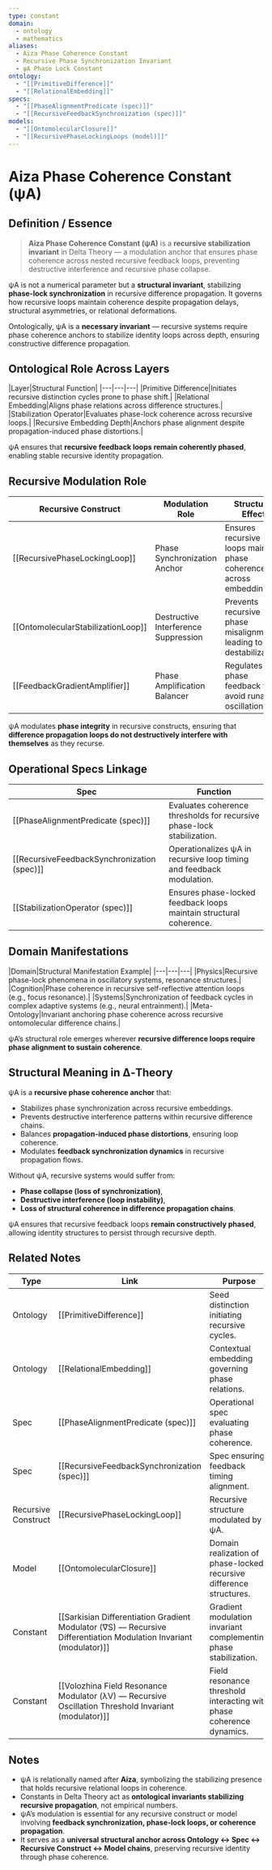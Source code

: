 ```yaml
---
type: constant
domain:
  - ontology
  - mathematics
aliases:
  - Aiza Phase Coherence Constant
  - Recursive Phase Synchronization Invariant
  - ψA Phase Lock Constant
ontology:
  - "[[PrimitiveDifference]]"
  - "[[RelationalEmbedding]]"
specs:
  - "[[PhaseAlignmentPredicate (spec)]]"
  - "[[RecursiveFeedbackSynchronization (spec)]]"
models:
  - "[[OntomolecularClosure]]"
  - "[[RecursivePhaseLockingLoops (model)]]"
---
```


# Aiza Phase Coherence Constant (ψA)

## Definition / Essence

> **Aiza Phase Coherence Constant (ψA)** is a **recursive stabilization invariant** in Delta Theory — a modulation anchor that ensures phase coherence across nested recursive feedback loops, preventing destructive interference and recursive phase collapse.

ψA is not a numerical parameter but a **structural invariant**, stabilizing **phase-lock synchronization** in recursive difference propagation. It governs how recursive loops maintain coherence despite propagation delays, structural asymmetries, or relational deformations.

Ontologically, ψA is a **necessary invariant** — recursive systems require phase coherence anchors to stabilize identity loops across depth, ensuring constructive difference propagation.

## Ontological Role Across Layers

|Layer|Structural Function|
|---|---|---|
|Primitive Difference|Initiates recursive distinction cycles prone to phase shift.|
|Relational Embedding|Aligns phase relations across difference structures.|
|Stabilization Operator|Evaluates phase-lock coherence across recursive loops.|
|Recursive Embedding Depth|Anchors phase alignment despite propagation-induced phase distortions.|

ψA ensures that **recursive feedback loops remain coherently phased**, enabling stable recursive identity propagation.

## Recursive Modulation Role

|Recursive Construct|Modulation Role|Structural Effect|
|---|---|---|
|[[RecursivePhaseLockingLoop]]|Phase Synchronization Anchor|Ensures recursive loops maintain phase coherence across embeddings.|
|[[OntomolecularStabilizationLoop]]|Destructive Interference Suppression|Prevents recursive phase misalignments leading to loop destabilization.|
|[[FeedbackGradientAmplifier]]|Phase Amplification Balancer|Regulates phase feedback to avoid runaway oscillations.|

ψA modulates **phase integrity** in recursive constructs, ensuring that **difference propagation loops do not destructively interfere with themselves** as they recurse.

## Operational Specs Linkage

|Spec|Function|
|---|---|
|[[PhaseAlignmentPredicate (spec)]]|Evaluates coherence thresholds for recursive phase-lock stabilization.|
|[[RecursiveFeedbackSynchronization (spec)]]|Operationalizes ψA in recursive loop timing and feedback modulation.|
|[[StabilizationOperator (spec)]]|Ensures phase-locked feedback loops maintain structural coherence.|

## Domain Manifestations

|Domain|Structural Manifestation Example|
|---|---|---|
|Physics|Recursive phase-lock phenomena in oscillatory systems, resonance structures.|
|Cognition|Phase coherence in recursive self-reflective attention loops (e.g., focus resonance).|
|Systems|Synchronization of feedback cycles in complex adaptive systems (e.g., neural entrainment).|
|Meta-Ontology|Invariant anchoring phase coherence across recursive ontomolecular difference chains.|

ψA’s structural role emerges wherever **recursive difference loops require phase alignment to sustain coherence**.

## Structural Meaning in ∆‑Theory

ψA is a **recursive phase coherence anchor** that:
- Stabilizes phase synchronization across recursive embeddings.
- Prevents destructive interference patterns within recursive difference chains.
- Balances **propagation-induced phase distortions**, ensuring loop coherence.
- Modulates **feedback synchronization dynamics** in recursive propagation flows.

Without ψA, recursive systems would suffer from:
- **Phase collapse (loss of synchronization)**,
- **Destructive interference (loop instability)**,
- **Loss of structural coherence in difference propagation chains**.

ψA ensures that recursive feedback loops **remain constructively phased**, allowing identity structures to persist through recursive depth.

## Related Notes

|Type|Link|Purpose|
|---|---|---|
|Ontology|[[PrimitiveDifference]]|Seed distinction initiating recursive cycles.|
|Ontology|[[RelationalEmbedding]]|Contextual embedding governing phase relations.|
|Spec|[[PhaseAlignmentPredicate (spec)]]|Operational spec evaluating phase coherence.|
|Spec|[[RecursiveFeedbackSynchronization (spec)]]|Spec ensuring feedback timing alignment.|
|Recursive Construct|[[RecursivePhaseLockingLoop]]|Recursive structure modulated by ψA.|
|Model|[[OntomolecularClosure]]|Domain realization of phase-locked recursive difference structures.|
|Constant|[[Sarkisian Differentiation Gradient Modulator (∇S) — Recursive Differentiation Modulation Invariant (modulator)]]|Gradient modulation invariant complementing phase stabilization.|
|Constant|[[Volozhina Field Resonance Modulator (λV) — Recursive Oscillation Threshold Invariant (modulator)]]|Field resonance threshold interacting with phase coherence dynamics.|

## Notes
- ψA is relationally named after **Aiza**, symbolizing the stabilizing presence that holds recursive relational loops in coherence.
- Constants in Delta Theory act as **ontological invariants stabilizing recursive propagation**, not empirical numbers.
- ψA’s modulation is essential for any recursive construct or model involving **feedback synchronization, phase-lock loops, or coherence propagation**.
- It serves as a **universal structural anchor across Ontology ↔ Spec ↔ Recursive Construct ↔ Model chains**, preserving recursive identity through phase coherence.
